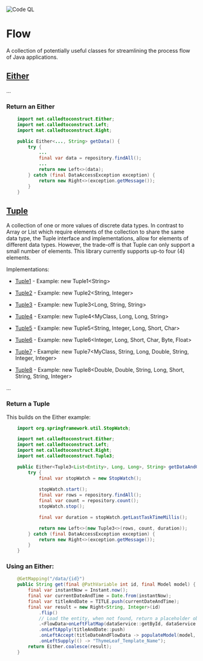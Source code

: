 ![Code QL](https://github.com/calledtoconstruct/flow/actions/workflows/codeql.yml/badge.svg)

# Flow

A collection of potentially useful classes for streamlining the process flow of Java applications.

## [Either](https://github.com/calledtoconstruct/flow/blob/main/flow/src/main/java/net/calledtoconstruct/Either.java)

...

### Return an Either

```java
    import net.calledtoconstruct.Either;
    import net.calledtoconstruct.Left;
    import net.calledtoconstruct.Right;

    public Either<..., String> getData() {
        try {
            ...
            final var data = repository.findAll();
            ...
            return new Left<>(data);
        } catch (final DataAccessException exception) {
            return new Right<>(exception.getMessage());
        }
    }
```

## [Tuple](https://github.com/calledtoconstruct/flow/blob/main/flow/src/main/java/net/calledtoconstruct/Tuple.java)

A collection of one or more values of discrete data types.  In contrast to Array or List which require elements of the collection to share the same data type, the Tuple interface and implementations, allow for elements of different data types.  However, the trade-off is that Tuple can only support a small number of elements.  This library currently supports up-to four (4) elements.

Implementations: 

* [Tuple1](https://github.com/calledtoconstruct/flow/blob/main/flow/src/main/java/net/calledtoconstruct/Tuple1.java) - Example: new Tuple1\<String\>

* [Tuple2](https://github.com/calledtoconstruct/flow/blob/main/flow/src/main/java/net/calledtoconstruct/Tuple2.java) - Example: new Tuple2\<String, Integer\>

* [Tuple3](https://github.com/calledtoconstruct/flow/blob/main/flow/src/main/java/net/calledtoconstruct/Tuple3.java) - Example: new Tuple3\<Long, String, String\>

* [Tuple4](https://github.com/calledtoconstruct/flow/blob/main/flow/src/main/java/net/calledtoconstruct/Tuple4.java) - Example: new Tuple4\<MyClass, Long, Long, String\>

* [Tuple5](https://github.com/calledtoconstruct/flow/blob/main/flow/src/main/java/net/calledtoconstruct/Tuple5.java) - Example: new Tuple5\<String, Integer, Long, Short, Char\>

* [Tuple6](https://github.com/calledtoconstruct/flow/blob/main/flow/src/main/java/net/calledtoconstruct/Tuple6.java) - Example: new Tuple6\<Integer, Long, Short, Char, Byte, Float\>

* [Tuple7](https://github.com/calledtoconstruct/flow/blob/main/flow/src/main/java/net/calledtoconstruct/Tuple7.java) - Example: new Tuple7\<MyClass, String, Long, Double, String, Integer, Integer\>

* [Tuple8](https://github.com/calledtoconstruct/flow/blob/main/flow/src/main/java/net/calledtoconstruct/Tuple8.java) - Example: new Tuple8\<Double, Double, String, Long, Short, String, String, Integer\>

...

### Return a Tuple

This builds on the Either example:

```java
    import org.springframework.util.StopWatch;

    import net.calledtoconstruct.Either;
    import net.calledtoconstruct.Left;
    import net.calledtoconstruct.Right;
    import net.calledtoconstruct.Tuple3;

    public Either<Tuple3<List<Entity>, Long, Long>, String> getDataAndCountTimed() {
        try {
            final var stopWatch = new StopWatch();
            
            stopWatch.start();
            final var rows = repository.findAll();
            final var count = repository.count();
            stopWatch.stop();

            final var duration = stopWatch.getLastTaskTimeMillis();

            return new Left<>(new Tuple3<>(rows, count, duration));
        } catch (final DataAccessException exception) {
            return new Right<>(exception.getMessage());
        }
    }
```


### Using an Either:

```java
    @GetMapping("/data/{id}")
    public String get(final @PathVariable int id, final Model model) {
        final var instantNow = Instant.now();
        final var currentDateAndTime = Date.from(instantNow);
        final var titleAndDate = TITLE.push(currentDateAndTime);
        final var result = new Right<String, Integer>(id)
            .flip()
            // Load the entity, when not found, return a placeholder object.
            .<FlowData>onLeftFlatMap(dataService::getById, dataService::createPlaceholder)
            .onLeftApply(titleAndDate::push)
            .onLeftAccept(titleDateAndFlowData -> populateModel(model, titleDateAndFlowData))
            .onLeftSupply(() -> "ThymeLeaf_Template_Name");
        return Either.coalesce(result);
    }
```
